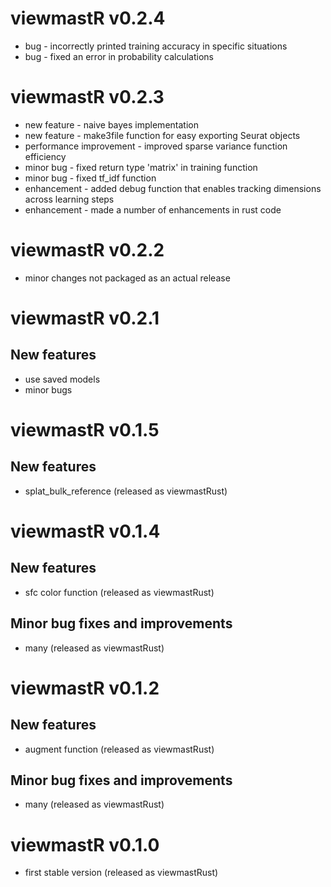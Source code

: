 # viewmastR v0.2.4

* bug - incorrectly printed training accuracy in specific situations
* bug - fixed an error in probability calculations

# viewmastR v0.2.3

* new feature - naive bayes implementation
* new feature - make3file function for easy exporting Seurat objects
* performance improvement - improved sparse variance function efficiency
* minor bug - fixed return type 'matrix' in training function
* minor bug - fixed tf_idf function
* enhancement - added debug function that enables tracking dimensions across learning steps
* enhancement - made a number of enhancements in rust code

# viewmastR v0.2.2
* minor changes not packaged as an actual release

# viewmastR v0.2.1

## New features

* use saved models 
* minor bugs

# viewmastR v0.1.5

## New features

* splat_bulk_reference  (released as viewmastRust)

# viewmastR v0.1.4

## New features

* sfc color function  (released as viewmastRust)

## Minor bug fixes and improvements

* many  (released as viewmastRust)

# viewmastR v0.1.2

## New features

* augment function  (released as viewmastRust)

## Minor bug fixes and improvements

* many  (released as viewmastRust)

# viewmastR v0.1.0

* first stable version (released as viewmastRust)
